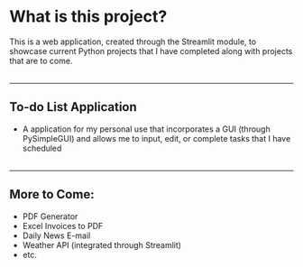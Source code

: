 # What is this project?
This is a web application, created through the Streamlit module, to showcase current Python projects that I have completed along with projects that are to come.  <br/></br>

---
## To-do List Application
- A application for my personal use that incorporates a GUI (through PySimpleGUI) and allows me to input, edit, or complete tasks that I have scheduled <br/></br>
---
## More to Come:
- PDF Generator
- Excel Invoices to PDF
- Daily News E-mail
- Weather API (integrated through Streamlit)
- etc.
